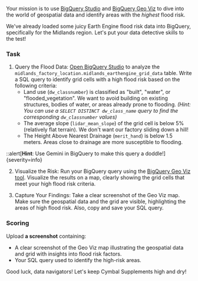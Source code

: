 Your mission is to use [BigQuery Studio](https://console.cloud.google.com/bigquery?project=%%CLIENT_PROJECT_ID%%&ws=!1m4!1m3!3m2!1s%%CLIENT_PROJECT_ID%%!2smidlands_factory_location) and [BigQuery Geo Viz](https://bigquerygeoviz.appspot.com/) to dive into the world of geospatial data and identify areas with the _highest_ flood risk.

We've already loaded some juicy Earth Engine flood risk data into BigQuery, specifically for the Midlands region. Let's put your data detective skills to the test!

### Task

1. Query the Flood Data: [Open BigQuery Studio](https://console.cloud.google.com/bigquery?project=%%CLIENT_PROJECT_ID%%&ws=!1m4!1m3!3m2!1s%%CLIENT_PROJECT_ID%%!2smidlands_factory_location) to analyze the `midlands_factory_location.midlands_earthengine_grid_data` table. Write a SQL query to identify grid cells with a high flood risk based on the following criteria:
   - Land use (`dw_classnumber`) is classified as "built", "water", or "flooded_vegetation". We want to avoid building on existing structures, bodies of water, or areas already prone to flooding. _(Hint: You can use a `SELECT DISTINCT dw_class_name` query to find the corresponding `dw_classnumber` values)_
   - The average slope (`lidar_mean_slope`) of the grid cell is below 5% (relatively flat terrain). We don't want our factory sliding down a hill!
   - The Height Above Nearest Drainage (`merit_hand`) is below 1.5 meters. Areas close to drainage are more susceptible to flooding.

::alert[**Hint**: Use Gemini in BigQuery to make this query a doddle!]{severity=info}

2. Visualize the Risk: Run your BigQuery query using the [BigQuery Geo Viz tool](https://bigquerygeoviz.appspot.com/). Visualize the results on a map, clearly showing the grid cells that meet your high flood risk criteria.

3. Capture Your Findings: Take a clear screenshot of the Geo Viz map. Make sure the geospatial data and the grid are visible, highlighting the areas of high flood risk. Also, copy and save your SQL query.

### Scoring

Upload **a screenshot** containing:

- A clear screenshot of the Geo Viz map illustrating the geospatial data and grid with insights into flood risk factors.
- Your SQL query used to identify the high-risk areas.

Good luck, data navigators! Let's keep Cymbal Supplements high and dry!
